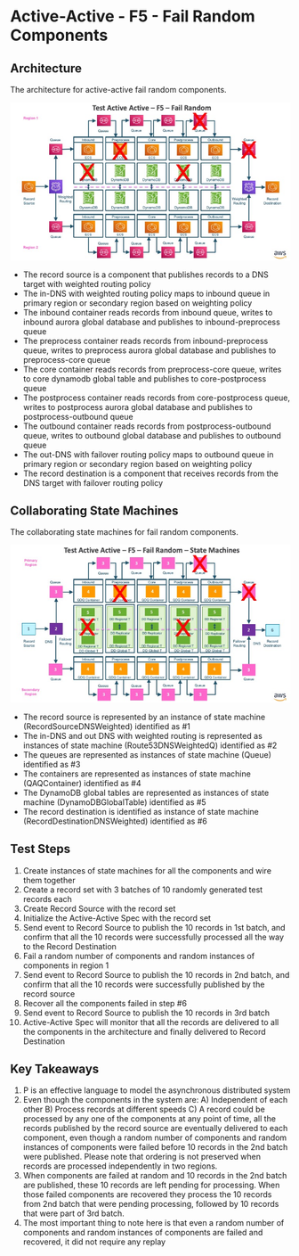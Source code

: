 # Active-Active - F5 - Fail Random Components

## Architecture

The architecture for active-active fail random components.

![Active-Active Transaction Process System - F5 - Fail Random Components!](images/TestActiveActiveF5.jpg)

* The record source is a component that publishes records to a DNS target with weighted routing policy
* The in-DNS with weighted routing policy maps to inbound queue in primary region or secondary region based on weighting policy
* The inbound container reads records from inbound queue, writes to inbound aurora global database and publishes to inbound-preprocess queue
* The preprocess container reads records from inbound-preprocess queue, writes to preprocess aurora global database and publishes to preprocess-core queue
* The core container reads records from preprocess-core queue, writes to core dynamodb global table and publishes to core-postprocess queue
* The postprocess container reads records from core-postprocess queue, writes to postprocess aurora global database and publishes to postprocess-outbound queue
* The outbound container reads records from postprocess-outbound queue, writes to outbound global database and publishes to outbound queue
* The out-DNS with failover routing policy maps to outbound queue in primary region or secondary region based on weighting policy
* The record destination is a component that receives records from the DNS target with failover routing policy

## Collaborating State Machines

The collaborating state machines for fail random components.

![Active-Active Transaction Process System - F5 - Fail Random Components - State Machines!](images/TestActiveActiveF5StateMachines.jpg)

* The record source is represented by an instance of state machine (RecordSourceDNSWeighted) identified as #1
* The in-DNS and out DNS with weighted routing is represented as instances of state machine (Route53DNSWeightedQ) identified as #2
* The queues are represented as instances of state machine (Queue) identified as #3
* The containers are represented as instances of state machine (QAQContainer) identified as #4
* The DynamoDB global tables are represented as instances of state machine (DynamoDBGlobalTable) identified as #5
* The record destination is identified as instance of state machine (RecordDestinationDNSWeighted) identified as #6

## Test Steps

1. Create instances of state machines for all the components and wire them together
2. Create a record set with 3 batches of 10 randomly generated test records each
3. Create Record Source with the record set
4. Initialize the Active-Active Spec with the record set
5. Send event to Record Source to publish the 10 records in 1st batch, and confirm that all the 10 records were successfully processed all the way to the Record Destination
6. Fail a random number of components and random instances of components in region 1
7. Send event to Record Source to publish the 10 records in 2nd batch, and confirm that all the 10 records were successfully published by the record source
8. Recover all the components failed in step #6
9. Send event to Record Source to publish the 10 records in 3rd batch
10. Active-Active Spec will monitor that all the records are delivered to all the components in the architecture and finally delivered to Record Destination

## Key Takeaways

1. P is an effective language to model the asynchronous distributed system
2. Even though the components in the system are: A) Independent of each other B) Process records at different speeds C) A record could be processed by any one of the components at any point of time, all the records published by the record source are eventually delivered to each component, even though a random number of components and random instances of components were failed before 10 records in the 2nd batch were published. Please note that ordering is not preserved when records are processed independently in two regions.
3. When components are failed at random and 10 records in the 2nd batch are published, these 10 records are left pending for processing. When those failed components are recovered they process the 10 records from 2nd batch that were pending processing, followed by 10 records that were part of 3rd batch.
4. The most important thing to note here is that even a random number of components and random instances of components are failed and recovered, it did not require any replay